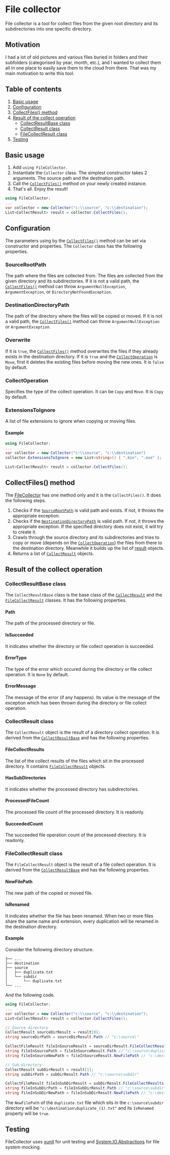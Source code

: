 # File collector
File collector is a tool for collect files from the given root directory and its subdirectories into one specific directory.

## Motivation
I had a lot of old pictures and various files buried in folders and their subfolders (categorised by year, month, etc.), and I wanted to collect them all in one place to easily save them to the cloud from there. That was my main motivation to write this tool.

## Table of contents

1. [Basic usage](#basic-usage)
2. [Configuration](#configuration)
3. [CollectFiles() method](#collectfiles-method)
4. [Result of the collect operation](#result-of-the-collect-operation)
   - [CollectResultBase class](#collectresultbase-class) 
   - [CollectResult class](#collectresult-class)
   - [FileCollectResult class](#filecollectresult-class)
5. [Testing](#testing)

## Basic usage
1. Add `using FileCollector`.
2. Instantiate the `Collector` class. The simplest constructor takes 2 arguments. The source path and the destination path.
3. Call the [`CollectFiles()`](#collectfiles-method) method on your newly created instance.
4. That's all. Enjoy the result!

``` C#
using FileCollector;
...
var collector = new Collector("c:\\source", "c:\\destination");
List<CollectResult> result = collector.CollectFiles();
```

## Configuration
The parameters using by the [`CollectFiles()`](#collectfiles-method) method can be set via constructor and properties. The `Collector` class has the following properties.

### SourceRootPath
The path where the files are collected from. The files are collected from the given directory and its subdirectories. If it is not a valid path, the [`CollectFiles()`](#collectfiles-method) method can throw `ArgumentNullException`, `ArgumentException`, or `DirectoryNotFoundException`.

### DestinationDirectoryPath
The path of the directory where the files will be copied or moved. If it is not a valid path, the [`CollectFiles()`](#collectfiles-method) method can throw `ArgumentNullException` or `ArgumentException`.

### Overwrite
If it is `true`, the [`CollectFiles()`](#collectfiles-method) method overwrites the files if they already exists in the destination directory. If it is `true` and the [`CollectOperation`](#collectoperation) is `Move`, first it deletes the existing files before moving the new ones. It is `false` by default.

### CollectOperation
Specifies the type of the collect operation. It can be `Copy` and `Move`. It is `Copy` by default.

### ExtensionsToIgnore
A list of file extensions to ignore when copying or moving files.

#### Example
``` C#
using FileCollector;
...
var collector = new Collector("c:\\source", "c:\\destination")
collector.ExtensionsToIgnore = new List<string>() { ".bin", ".exe" };

List<CollectResult> result = collector.CollectFiles();
```

## CollectFiles() method
The [FileCollector](#file-collector) has one method only and it is the `CollectFiles()`. It does the following steps.
1. Checks if the [`SourceRootPath`](#sourcerootpath) is valid path and exists. If not, it throws the appropriate exception.
2. Checks if the [`DestinationDirectoryPath`](#destinationdirectorypath) is valid path. If not, it throws the appropriate exception. If the specified directory does not exist, it will try to create it.
3. Crawls through the source directory and its subdirectories and tries to copy or move (depends on the [`CollectOperation`](#collectoperation)) the files from there to the destination directory. Meanwhile it builds up the list of [result](#collectresult-class) objects.
4. Returns a list of [`CollectResult`](#collectresult-class) objects.

## Result of the collect operation

### CollectResultBase class
The `CollectResultBase` class is the base class of the [`CollectResult`](#collectresult-class) and the [`FileCollectResult`](#filecollectresult-class) classes. It has the following properties.

#### Path
The path of the processed directory or file.

#### IsSucceeded
It indicates whether the directory or file collect operation is succeeded.

#### ErrorType
The type of the error which occured during the directory or file collect operation. It is `None` by default.

#### ErrorMessage
The message of the error (if any happens). Its value is the message of the exception which has been thrown during the directory or file collect operation.

### CollectResult class
The `CollectResult` object is the result of a directory collect operation. It is derived from the [`CollectResultBase`](#collectresultbase-class) and has the following properties.

#### FileCollectResults
The list of the collect results of the files which sit in the processed directory. It contains [`FileCollectResult`](#filecollectresult-class) objects.

#### HasSubDirectories
It indicates whether the processed directory has subdirectories.

#### ProcessedFileCount
The processed file count of the processed directory. It is readonly.

#### SucceededCount
The succeeded file operation count of the processed directory. It is readonly.

### FileCollectResult class
The `FileCollectResult` object is the result of a file collect operation. It is derived from the [`CollectResultBase`](#collectresultbase-class) and has the following properties.

#### NewFilePath
The new path of the copied or moved file.

#### IsRenamed
It indicates whether the file has been renamed. When two or more files share the same name and extension, every duplication will be renamed in the destination directory.

#### Example
Consider the following directory structure.

```
├── ...
├── destination
├── source
│   ├── duplicate.txt
│   └── subdir
│   	└── duplicate.txt
└── ...
```

And the following code.

``` C#
using FileCollector;
...
var collector = new Collector("c:\\source", "c:\\destination");
List<CollectResult> result = collector.CollectFiles();

// Source directory
CollectResult sourceDirResult = result[0];
string sourceDirPath = sourceDirResult.Path // "c:\source\"

CollectFileResult fileInSourceResult = sourceDirResult.FileCollectResults[0];
string fileInSourcePath = fileInSourceResult.Path // "c:\source\duplicate.txt"
string fileInSourceNewPath = fileInSourceResult.NewFilePath // "c:\destination\duplicate.txt"

// Sub directory
CollectResult subDirResult = result[1];
string subDirPath = subDirResult.Path // "c:\source\subdir"

CollectFileResult fileInSubDirResult = subDirResult.FileCollectResults[0];
string fileInSubDirPath = fileInSubDirResult.Path // "c:\source\subdir\duplicate.txt"
string fileInSubDirNewPath = fileInSubDirResult.NewFilePath // "c:\destination\duplicate_(1).txt"

```

The `NewFilePath` of the `duplicate.txt` file which sits in the `c:\source\subdir` directory will be `"c:\destination\duplicate_(1).txt"` and its `IsRenamed` property will be `true`.

## Testing
FileCollector uses [xunit](https://github.com/xunit/xunit) for unit testing and [System.IO.Abstractions](https://github.com/System-IO-Abstractions/System.IO.Abstractions) for file system mocking.
